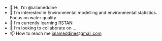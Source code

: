 - 👋 Hi, I’m @ialameddine
- 👀 I’m interested in Environmental modelling and environmental statistics. Focus on water quality
- 🌱 I’m currently learning RSTAN
- 💞️ I’m looking to collaborate on ...
- 📫 How to reach me ialameddine@gmail.com

<!---
ialameddine/ialameddine is a ✨ special ✨ repository because its `README.md` (this file) appears on your GitHub profile.
You can click the Preview link to take a look at your changes.
--->
